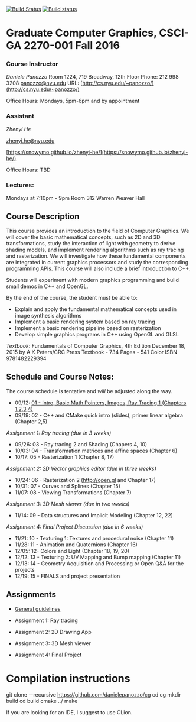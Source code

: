 [![Build Status](https://travis-ci.org/danielepanozzo/cg.svg?branch=master)](https://travis-ci.org/danielepanozzo/cg)
[![Build status](https://ci.appveyor.com/api/projects/status/3b1dti4xig8i3c4a?svg=true)](https://ci.appveyor.com/project/danielepanozzo/cg)

# Graduate Computer Graphics, CSCI-GA 2270-001 Fall 2016

### Course Instructor
*Daniele Panozzo*
Room 1224, 719 Broadway, 12th Floor
Phone: 212 998 3208
[panozzo@nyu.edu](mailto:panozzo@nyu.edu)
URL: [http://cs.nyu.edu/~panozzo/](http://cs.nyu.edu/~panozzo/)

Office Hours: Mondays, 5pm-6pm and by appointment

### Assistant
*Zhenyi He*

[zhenyi.he@nyu.edu](mailto:zhenyi.he@nyu.edu)

[https://snowymo.github.io/zhenyi-he/](https://snowymo.github.io/zhenyi-he/)

Office Hours: TBD

### Lectures:
Mondays at 7:10pm - 9pm
Room 312 Warren Weaver Hall

## Course Description

This course provides an introduction to the field of Computer Graphics. We will cover the basic mathematical concepts, such as 2D and 3D transformations, study the interaction of light with geometry to derive  shading models, and implement rendering algorithms such as ray tracing and rasterization. We will investigate how these fundamental components are integrated in current graphics processors and study the corresponding programming APIs. This course will also include a brief introduction to C++.

Students will experiment with modern graphics programming and build small demos in C++ and OpenGL.

By the end of the course, the student must be able to:

* Explain and apply the fundamental mathematical concepts used in  image synthesis algorithms
* Implement a basic rendering system based on ray tracing
* Implement a basic rendering pipeline based on rasterization
* Develop simple graphics programs in C++ using OpenGL and GLSL

*Textbook*:
Fundamentals of Computer Graphics, 4th Edition
December 18, 2015 by A K Peters/CRC Press
Textbook - 734 Pages - 541 Color
ISBN 9781482229394

## Schedule and Course Notes:

The course schedule is tentative and *will* be adjusted along the way.

* 09/12: [01 - Intro, Basic Math Pointers, Images, Ray Tracing 1 (Chapters 1,2,3,4)](http://cs.nyu.edu/~panozzo/cg/01%20-%20Introduction.pdf)
* 09/19: 02 - C++ and CMake quick intro (slides), primer linear algebra (Chapter 2,5)

*Assignment 1: Ray tracing (due in 3 weeks)*

* 09/26: 03 - Ray tracing 2 and Shading (Chapers 4, 10)
* 10/03: 04 - Transformation matrices and affine spaces (Chapter 6)
* 10/17: 05 - Rasterization 1 (Chapter 8, 17)

*Assignment 2: 2D Vector graphics editor (due in three weeks)*

* 10/24: 06 - Rasterization 2 (http://open.gl and Chapter 17)
* 10/31: 07 - Curves and Splines (Chapter 15)
* 11/07: 08 - Viewing Transformations (Chapter 7)

*Assignment 3: 3D Mesh viewer (due in two weeks)*

* 11/14: 09 - Data structures and Implicit Modeling (Chapter 12, 22)

*Assignment 4: Final Project Discussion (due in 6 weeks)*

* 11/21: 10 - Texturing 1: Textures and procedural noise (Chapter 11)
* 11/28: 11 - Animation and Quaternions (Chapter 16)
* 12/05: 12- Colors and Light (Chapter 18, 19, 20)
* 12/12: 13 - Texturing 2: UV Mapping and Bump mapping (Chapter 11)
* 12/13: 14 - Geometry Acquisition and Processing or Open Q&A for the projects
* 12/19: 15 - FINALS and project presentation

## Assignments

* [General guidelines](http://cs.nyu.edu/~panozzo/cg/generalrules.pdf)

* Assignment 1: Ray tracing

* Assignment 2: 2D Drawing App

* Assignment 3: 3D Mesh viewer

* Assignment 4: Final Project

# Compilation instructions

git clone --recursive https://github.com/danielepanozzo/cg
cd cg
mkdir build
cd build
cmake ../
make

If you are looking for an IDE, I suggest to use CLion.
